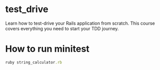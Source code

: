 # test_drive

Learn how to test-drive your Rails application from scratch. This course covers everything you need to start your TDD journey.

# How to run minitest

```ruby
ruby string_calculator.rb
```
